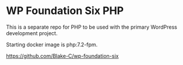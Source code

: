 # WP Foundation Six PHP

This is a separate repo for PHP to be used with the primary WordPress development project.

Starting docker image is php:7.2-fpm.

https://github.com/Blake-C/wp-foundation-six
